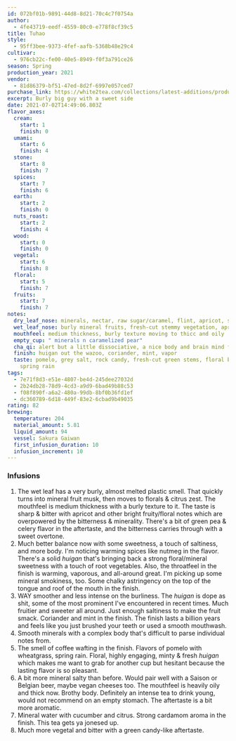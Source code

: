 ```yaml
---
id: 072bf01b-9891-44d8-8d21-70c4c7f0754a
author:
  - 4fe43719-eedf-4559-80c0-e778f8cf39c5
title: Tuhao
style:
  - 95ff3bee-9373-4fef-aafb-5368b48e29c4
cultivar:
  - 976cb22c-fe00-40e5-8949-f0f3a791ce26
season: Spring
production_year: 2021
vendor:
  - 81d86379-bf51-47ed-8d2f-6997e057ced7
purchase_link: https://white2tea.com/collections/latest-additions/products/2021-tuhao
excerpt: Burly big guy with a sweet side
date: 2021-07-02T14:49:06.803Z
flavor_axes:
  cream:
    start: 1
    finish: 0
  umami:
    start: 6
    finish: 4
  stone:
    start: 8
    finish: 7
  spices:
    start: 7
    finish: 6
  earth:
    start: 2
    finish: 0
  nuts_roast:
    start: 2
    finish: 4
  wood:
    start: 0
    finish: 0
  vegetal:
    start: 6
    finish: 8
  floral:
    start: 5
    finish: 7
  fruits:
    start: 7
    finish: 7
notes:
  dry_leaf_nose: minerals, nectar, raw sugar/caramel, flint, apricot, summer flowers, mulberry
  wet_leaf_nose: burly mineral fruits, fresh-cut stemmy vegetation, apricot, citrus flowers
  mouthfeel: medium thickness, burly texture moving to thicc and oily
  empty_cup: " minerals n caramelized pear"
  cha_qi: alert but a little dissociative, a nice body and brain mind feeling
  finish: huigan out the wazoo, coriander, mint, vapor
  taste: pomelo, grey salt, rock candy, fresh-cut green stems, floral bitters,
    spring rain
tags:
  - 7e71f8d3-e51e-4807-be4d-245dee27032d
  - 2b24db28-78d9-4cd3-a9d9-6bad49b88c53
  - f08f890f-a6a2-480a-99db-8bf0b36fd1ef
  - dc360789-6d18-449f-83e2-6cbad9b49035
rating: 82
brewing:
  temperature: 204
  material_amount: 5.81
  liquid_amount: 94
  vessel: Sakura Gaiwan
  first_infusion_duration: 10
  infusion_increment: 10
---
```

### Infusions

1. The wet leaf has a very burly, almost melted plastic smell. That quickly turns into mineral fruit musk, then moves to florals & citrus zest. The mouthfeel is medium thickness with a burly texture to it. The taste is sharp & bitter with apricot and other bright fruity/floral notes which are overpowered by the bitterness & minerality. There's a bit of green pea & celery flavor in the aftertaste, and the bitterness carries through with a sweet overtone.
2. Much better balance now with some sweetness, a touch of saltiness, and more body. I'm noticing warming spices like nutmeg in the flavor. There's a solid *huigan* that's bringing back a strong floral/mineral sweetness with a touch of root vegetables. Also, the throatfeel in the finish is warming, vaporous, and all-around great. I'm picking up some mineral smokiness, too. Some chalky astringency on the top of the tongue and roof of the mouth in the finish.
3. WAY smoother and less intense on the burliness. The *huigan* is dope as shit, some of the most prominent I've encountered in recent times. Much fruitier and sweeter all around. Just enough saltiness to make the fruit smack. Coriander and mint in the finish. The finish lasts a billion years and feels like you just brushed your teeth or used a smooth mouthwash.
4. Smooth minerals with a complex body that's difficult to parse individual notes from.
5. The smell of coffee wafting in the finish. Flavors of pomelo with wheatgrass, spring rain. Floral, highly engaging, minty & fresh *huigan* which makes me want to grab for another cup but hesitant because the lasting flavor is so pleasant.
6. A bit more mineral salty than before. Would pair well with a Saison or Belgian beer, maybe vegan cheeses too. The mouthfeel is heavily oily and thick now. Brothy body. Definitely an intense tea to drink young, would not recommend on an empty stomach. The aftertaste is a bit more aromatic.
7. Mineral water with cucumber and citrus. Strong cardamom aroma in the finish. This tea gets ya jonesed up.
8. Much more vegetal and bitter with a green candy-like aftertaste.